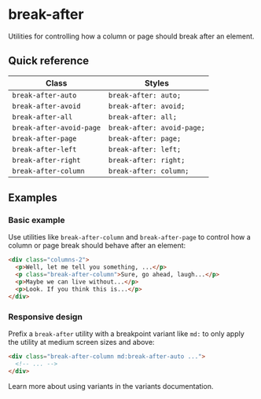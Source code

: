# break-after

Utilities for controlling how a column or page should break after an element.

## Quick reference

| Class | Styles |
| --- | --- |
| `break-after-auto` | `break-after: auto;` |
| `break-after-avoid` | `break-after: avoid;` |
| `break-after-all` | `break-after: all;` |
| `break-after-avoid-page` | `break-after: avoid-page;` |
| `break-after-page` | `break-after: page;` |
| `break-after-left` | `break-after: left;` |
| `break-after-right` | `break-after: right;` |
| `break-after-column` | `break-after: column;` |

## Examples

### Basic example

Use utilities like `break-after-column` and `break-after-page` to control how a column or page break should behave after an element:

```html
<div class="columns-2">
  <p>Well, let me tell you something, ...</p>
  <p class="break-after-column">Sure, go ahead, laugh...</p>
  <p>Maybe we can live without...</p>
  <p>Look. If you think this is...</p>
</div>
```

### Responsive design

Prefix a `break-after` utility with a breakpoint variant like `md:` to only apply the utility at medium screen sizes and above:

```html
<div class="break-after-column md:break-after-auto ...">
  <!-- ... -->
</div>
```

Learn more about using variants in the variants documentation. 